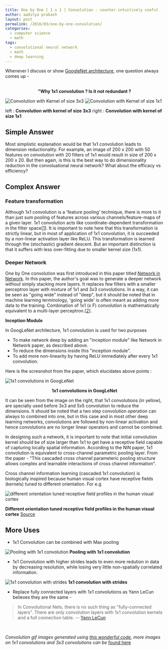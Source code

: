```yaml
---
title: One by One [ 1 x 1 ] Convolution - counter-intuitively useful
author: aaditya prakash
layout: post
permalink: /2016/03/one-by-one-convolution/
categories:
  - computer science
  - math
tags:
  - convolutional neural network
  - math
  - deep learning
---
```


Whenever I discuss or show [GoogleNet architecture](http://arxiv.org/pdf/1409.4842v1.pdf), one question always comes up - <br /><br />
**<center>"Why 1x1 convolution ? Is it not redundant ?</center>**

![Convolution with Kernel of size 3x3](https://raw.githubusercontent.com/iamaaditya/iamaaditya.github.io/master/images/conv_arithmetic/full_padding_no_strides_transposed.gif)
![Convolution with Kernel of size 1x1](https://raw.githubusercontent.com/iamaaditya/iamaaditya.github.io/master/images/conv_arithmetic/full_padding_no_strides_transposed_small.gif)

left : **Convolution with kernel of size 3x3**               right : **Convolution with kernel of size 1x1**



## Simple Answer

Most simplistic explanation would be that 1x1 convolution leads to dimension reductionality. For example, an image of 200 x 200 with 50 features on convolution with 20 filters of 1x1 would result in size of 200 x 200 x 20.
But then again, is this is the best way to do dimensionality reduction in the convoluational neural network? What about the efficacy vs efficiency?

## Complex Answer

### Feature transformation
Although 1x1 convolution is a 'feature pooling' technique, there is more to it than just sum pooling of features across various channels/feature-maps of a given layer. 
1x1 convolution acts like coordinate-dependent transformation in the filter space[[1](https://plus.google.com/118431607943208545663/posts/2y7nmBuh2ar)]. It is important to note here that this transformation is strictly linear, but in most of application of 1x1 convolution, it is succeeded by a non-linear activation layer like ReLU. This transformation is learned through the (stochastic) gradient descent. But an important distinction is that it suffers with less over-fitting due to smaller kernel size (1x1).

### Deeper Network

One by One convolution was first introduced in this paper titled [Network in Network](http://arxiv.org/pdf/1312.4400v3.pdf). In this paper, the author's goal was to generate a deeper network without simply stacking more layers. It replaces few filters with a smaller perceptron layer with mixture of 1x1 and 3x3 convolutions. In a way, it can be seen as "going wide" instead of "deep", but it should be noted that in machine learning terminology, 'going wide' is often meant as adding more data to the training. Combination of 1x1 (x F) convolution is mathematically equivalent to a multi-layer perceptron.[[2](https://www.reddit.com/r/MachineLearning/comments/3oln72/1x1_convolutions_why_use_them/cvyxood)]. 

**Inception Module**

In GoogLeNet architecture, 1x1 convolution is used for two purposes 

  * To make network deep by adding an "inception module" like Network in Network paper, as described above.
  * To reduce the dimensions inside this "inception module".
  * To add more non-linearity by having ReLU immediately after every 1x1 convolution.

Here is the scresnshot from the paper, which elucidates above points :

![1x1 convolutions in GoogLeNet](https://raw.githubusercontent.com/iamaaditya/iamaaditya.github.io/master/images/inception_1x1.png)
**<center>1x1 convolutions in GoogLeNet</center>**

It can be seen from the image on the right, that 1x1 convolutions (in yellow), are specially used before 3x3 and 5x5 convolution to reduce the dimensions. It should be noted that a two step convolution operation can always to combined into one, but in this case and in most other deep learning networks, convolutions are followed by non-linear activation and hence convolutions are no longer linear operators and cannot be combined.


In designing such a network, it is important to note that initial convolution kernel should be of size larger than 1x1 to get have a receptive field capable of capturing locally spatial information. According to the NIN paper, 1x1 convolution is equivalent to cross-channel parametric pooling layer. From the paper - "This cascaded cross channel parameteric pooling structure allows complex and learnable interactions of cross channel information".

Cross channel information learning (cascaded 1x1 convolution) is biologically inspired because human visual cortex have receptive fields (kernels) tuned to different orientation. For e.g 

![different orientation tuned receptive field profiles in the human visual cortex](https://raw.githubusercontent.com/iamaaditya/iamaaditya.github.io/master/images/conv_arithmetic/RotBundleFiltersListPlot3D.gif)



**Different orientation tuned receptive field profiles in the human visual cortex** [Source](http://bmia.bmt.tue.nl/education/courses/fev/course/notebooks/Convolution.html)



## More Uses

  * 1x1 Convolution can be combined with Max pooling

  ![Pooling with 1x1 convolution](https://raw.githubusercontent.com/iamaaditya/iamaaditya.github.io/master/images/conv_arithmetic/numerical_max_pooling.gif)
   **Pooling with 1x1 convolution**
  <br />

  * 1x1 Convolution with higher strides leads to even more redution in data by decreasing resolution, while losing very little non-spatially correlated information.

  ![1x1 convolution with strides](https://raw.githubusercontent.com/iamaaditya/iamaaditya.github.io/master/images/conv_arithmetic/no_padding_strides.gif)
   **1x1 convolution with strides**
   <br />

  * Replace fully connected layers with 1x1 convolutions as Yann LeCun believes they are the same -
> In Convolutional Nets, there is no such thing as "fully-connected layers". There are only convolution layers with 1x1 convolution kernels and a full connection table.
-- [Yann LeCun](https://www.facebook.com/yann.lecun/posts/10152820758292143)
  <br />

*Convolution gif images generated using [this wonderful code](https://github.com/vdumoulin/conv_arithmetic), more images on 1x1 convolutions and 3x3 convolutions can be* [found here](http://gpgpu.cs-i.brandeis.edu/convolution_images/)

